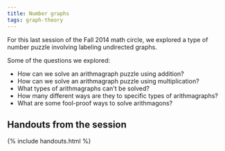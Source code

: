 ```yaml
---
title: Number graphs
tags: graph-theory
---
```


For this last session of the Fall 2014 math circle, we explored a type of number puzzle involving labeling undirected graphs.<!--more-->

Some of the questions we explored:
<ul>
<li>How can we solve an arithmagraph puzzle using addition?</li>
<li>How can we solve an arithmagraph puzzle using multiplication?</li>
<li>What types of arithmagraphs can't be solved?</li>
<li>How many different ways are they to specific types of arithmagraphs?</li>
<li>What are some fool-proof ways to solve arithmagons?</li>
</ul>

## Handouts from the session

{% include handouts.html %}
